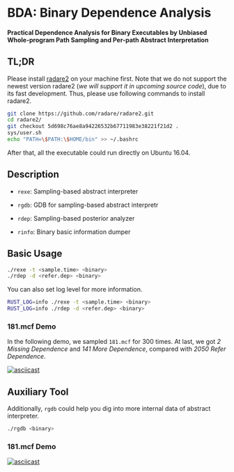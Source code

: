 # BDA: Binary Dependence Analysis

#### Practical Dependence Analysis for Binary Executables by Unbiased Whole-program Path Sampling and Per-path Abstract Interpretation

## TL;DR

Please install [radare2](https://github.com/radare/radare2) on your machine first. Note that we do not support the newest version radare2 (*we will support it in upcoming source code*), due to its fast development. Thus, please use following commands to install radare2.

```bash
git clone https://github.com/radare/radare2.git
cd radare2/
git checkout 5d698c76ae8a94226532b67711983e38221f21d2 .
sys/user.sh
echo "PATH=\$PATH:\$HOME/bin" >> ~/.bashrc
```

After that, all the executable could run directly on Ubuntu 16.04.

## Description

+ `rexe`: Sampling-based abstract interpreter

+ `rgdb`: GDB for sampling-based abstract interpretr

+ `rdep`: Sampling-based posterior analyzer

+ `rinfo`: Binary basic information dumper


## Basic Usage

```bash
./rexe -t <sample.time> <binary>
./rdep -d <refer.dep> <binary>
```

You can also set log level for more information.

```bash
RUST_LOG=info ./rexe -t <sample.time> <binary>
RUST_LOG=info ./rdep -d <refer.dep> <binary>
```

### 181.mcf Demo

In the following demo, we sampled `181.mcf` for 300 times. At last, we got *2 Missing Dependence* and *141 More Dependence*, compared with *2050 Refer Dependence*.

[![asciicast](https://asciinema.org/a/239700.svg)](https://asciinema.org/a/239700)

## Auxiliary Tool

Additionally, `rgdb` could help you dig into more internal data of abstract interpreter.

```bash
./rgdb <binary>
```

### 181.mcf Demo

[![asciicast](https://asciinema.org/a/239633.svg)](https://asciinema.org/a/239633)
